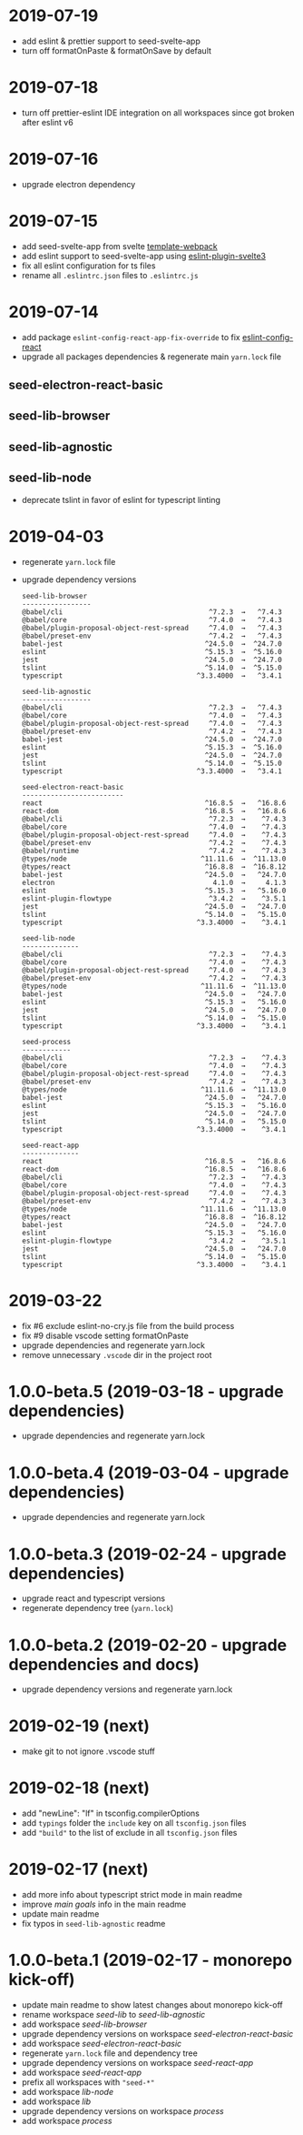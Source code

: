 # 2019-07-19

- add eslint & prettier support to seed-svelte-app
- turn off formatOnPaste & formatOnSave by default

# 2019-07-18

- turn off prettier-eslint IDE integration on all workspaces since got broken
  after eslint v6

# 2019-07-16

- upgrade electron dependency

# 2019-07-15

- add seed-svelte-app from svelte [template-webpack]
- add eslint support to seed-svelte-app using [eslint-plugin-svelte3]
- fix all eslint configuration for ts files
- rename all `.eslintrc.json` files to `.eslintrc.js`

[template-webpack]: https://github.com/sveltejs/template-webpack
[eslint-plugin-svelte3]: https://github.com/sveltejs/eslint-plugin-svelte3

# 2019-07-14

- add package `eslint-config-react-app-fix-override` to fix
  [eslint-config-react]
- upgrade all packages dependencies & regenerate main `yarn.lock` file

## seed-electron-react-basic

## seed-lib-browser

## seed-lib-agnostic

## seed-lib-node

- deprecate tslint in favor of eslint for typescript linting

[eslint-config-react]: https://www.npmjs.com/package/eslint-config-react-app

# 2019-04-03

- regenerate `yarn.lock` file
- upgrade dependency versions

  ```
  seed-lib-browser
  -----------------
  @babel/cli                                    ^7.2.3  →   ^7.4.3
  @babel/core                                   ^7.4.0  →   ^7.4.3
  @babel/plugin-proposal-object-rest-spread     ^7.4.0  →   ^7.4.3
  @babel/preset-env                             ^7.4.2  →   ^7.4.3
  babel-jest                                   ^24.5.0  →  ^24.7.0
  eslint                                       ^5.15.3  →  ^5.16.0
  jest                                         ^24.5.0  →  ^24.7.0
  tslint                                       ^5.14.0  →  ^5.15.0
  typescript                                 ^3.3.4000  →   ^3.4.1

  seed-lib-agnostic
  -----------------
  @babel/cli                                    ^7.2.3  →   ^7.4.3
  @babel/core                                   ^7.4.0  →   ^7.4.3
  @babel/plugin-proposal-object-rest-spread     ^7.4.0  →   ^7.4.3
  @babel/preset-env                             ^7.4.2  →   ^7.4.3
  babel-jest                                   ^24.5.0  →  ^24.7.0
  eslint                                       ^5.15.3  →  ^5.16.0
  jest                                         ^24.5.0  →  ^24.7.0
  tslint                                       ^5.14.0  →  ^5.15.0
  typescript                                 ^3.3.4000  →   ^3.4.1

  seed-electron-react-basic
  -------------------------
  react                                        ^16.8.5  →   ^16.8.6
  react-dom                                    ^16.8.5  →   ^16.8.6
  @babel/cli                                    ^7.2.3  →    ^7.4.3
  @babel/core                                   ^7.4.0  →    ^7.4.3
  @babel/plugin-proposal-object-rest-spread     ^7.4.0  →    ^7.4.3
  @babel/preset-env                             ^7.4.2  →    ^7.4.3
  @babel/runtime                                ^7.4.2  →    ^7.4.3
  @types/node                                 ^11.11.6  →  ^11.13.0
  @types/react                                 ^16.8.8  →  ^16.8.12
  babel-jest                                   ^24.5.0  →   ^24.7.0
  electron                                       4.1.0  →     4.1.3
  eslint                                       ^5.15.3  →   ^5.16.0
  eslint-plugin-flowtype                        ^3.4.2  →    ^3.5.1
  jest                                         ^24.5.0  →   ^24.7.0
  tslint                                       ^5.14.0  →   ^5.15.0
  typescript                                 ^3.3.4000  →    ^3.4.1

  seed-lib-node
  --------------
  @babel/cli                                    ^7.2.3  →    ^7.4.3
  @babel/core                                   ^7.4.0  →    ^7.4.3
  @babel/plugin-proposal-object-rest-spread     ^7.4.0  →    ^7.4.3
  @babel/preset-env                             ^7.4.2  →    ^7.4.3
  @types/node                                 ^11.11.6  →  ^11.13.0
  babel-jest                                   ^24.5.0  →   ^24.7.0
  eslint                                       ^5.15.3  →   ^5.16.0
  jest                                         ^24.5.0  →   ^24.7.0
  tslint                                       ^5.14.0  →   ^5.15.0
  typescript                                 ^3.3.4000  →    ^3.4.1

  seed-process
  ------------
  @babel/cli                                    ^7.2.3  →    ^7.4.3
  @babel/core                                   ^7.4.0  →    ^7.4.3
  @babel/plugin-proposal-object-rest-spread     ^7.4.0  →    ^7.4.3
  @babel/preset-env                             ^7.4.2  →    ^7.4.3
  @types/node                                 ^11.11.6  →  ^11.13.0
  babel-jest                                   ^24.5.0  →   ^24.7.0
  eslint                                       ^5.15.3  →   ^5.16.0
  jest                                         ^24.5.0  →   ^24.7.0
  tslint                                       ^5.14.0  →   ^5.15.0
  typescript                                 ^3.3.4000  →    ^3.4.1

  seed-react-app
  --------------
  react                                        ^16.8.5  →   ^16.8.6
  react-dom                                    ^16.8.5  →   ^16.8.6
  @babel/cli                                    ^7.2.3  →    ^7.4.3
  @babel/core                                   ^7.4.0  →    ^7.4.3
  @babel/plugin-proposal-object-rest-spread     ^7.4.0  →    ^7.4.3
  @babel/preset-env                             ^7.4.2  →    ^7.4.3
  @types/node                                 ^11.11.6  →  ^11.13.0
  @types/react                                 ^16.8.8  →  ^16.8.12
  babel-jest                                   ^24.5.0  →   ^24.7.0
  eslint                                       ^5.15.3  →   ^5.16.0
  eslint-plugin-flowtype                        ^3.4.2  →    ^3.5.1
  jest                                         ^24.5.0  →   ^24.7.0
  tslint                                       ^5.14.0  →   ^5.15.0
  typescript                                 ^3.3.4000  →    ^3.4.1
  ```

# 2019-03-22

- fix #6 exclude eslint-no-cry.js file from the build process
- fix #9 disable vscode setting formatOnPaste
- upgrade dependencies and regenerate yarn.lock
- remove unnecessary `.vscode` dir in the project root

# 1.0.0-beta.5 (2019-03-18 - upgrade dependencies)

- upgrade dependencies and regenerate yarn.lock

# 1.0.0-beta.4 (2019-03-04 - upgrade dependencies)

- upgrade dependencies and regenerate yarn.lock

# 1.0.0-beta.3 (2019-02-24 - upgrade dependencies)

- upgrade react and typescript versions
- regenerate dependency tree (`yarn.lock`)

# 1.0.0-beta.2 (2019-02-20 - upgrade dependencies and docs)

- upgrade dependency versions and regenerate yarn.lock

# 2019-02-19 (next)

- make git to not ignore .vscode stuff

# 2019-02-18 (next)

- add "newLine": "lf" in tsconfig.compilerOptions
- add `typings` folder the `include` key on all `tsconfig.json` files
- add `"build"` to the list of exclude in all `tsconfig.json` files

# 2019-02-17 (next)

- add more info about typescript strict mode in main readme
- improve _main goals_ info in the main readme
- update main readme
- fix typos in `seed-lib-agnostic` readme

# 1.0.0-beta.1 (2019-02-17 - monorepo kick-off)

- update main readme to show latest changes about monorepo kick-off
- rename workspace _seed-lib_ to _seed-lib-agnostic_
- add workspace _seed-lib-browser_
- upgrade dependency versions on workspace _seed-electron-react-basic_
- add workspace _seed-electron-react-basic_
- regenerate `yarn.lock` file and dependency tree
- upgrade dependency versions on workspace _seed-react-app_
- add workspace _seed-react-app_
- prefix all workspaces with `"seed-*"`
- add workspace _lib-node_
- add workspace _lib_
- upgrade dependency versions on workspace _process_
- add workspace _process_
